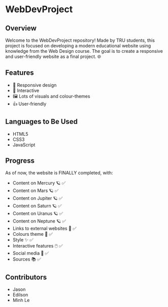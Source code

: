 # WebDevProject

## Overview

Welcome to the WebDevProject repository! Made by TRU students, this project is focused on developing a modern educational website using knowledge from the Web Design course. The goal is to create a responsive and user-friendly website as a final project. 🌐

## Features

- 📱 Responsive design
- 🎨 Interactive
- 🖼️ Lots of visuals and colour-themes
- 👍 User-friendly

## Languages to Be Used

- HTML5
- CSS3
- JavaScript

## Progress

As of now, the website is FINALLY completed, with:
- Content on Mercury 🪐 ✅
- Content on Mars 🪐 ✅
- Content on Jupiter 🪐 ✅
- Content on Saturn 🪐 ✅
- Content on Uranus 🪐 ✅
- Content on Neptune 🪐 ✅
- Links to external websites 🔗 ✅
- Colours theme 🎨 ✅
- Style ✨ ✅
- Interactive features 🖱️ ✅
- Social media 📱 ✅
- Sources 📚 ✅

## Contributors

- Jason
- Edilson
- Minh Le
